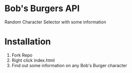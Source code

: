 # Bob's Burgers API
Random Character Selector with some information
# Installation
1. Fork Repo
2. Right click index.html
3. Find out some information on any Bob's Burger character
